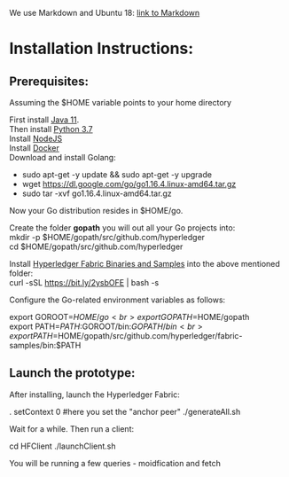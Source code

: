 We use Markdown and Ubuntu 18: [link to Markdown](https://guides.github.com/features/mastering-markdown/#syntax)

<h1> Installation Instructions: </h1>

<h2> Prerequisites: </h2>

Assuming the $HOME variable points to your home directory <br>

First install [Java 11](https://www.digitalocean.com/community/tutorials/how-to-install-java-with-apt-on-ubuntu-18-04). <br>
Then install [Python 3.7](https://linuxize.com/post/how-to-install-python-3-7-on-ubuntu-18-04/) <br>
Install [NodeJS](https://computingforgeeks.com/how-to-install-nodejs-on-ubuntu-debian-linux-mint/) <br>
Install [Docker](https://computingforgeeks.com/how-to-install-nodejs-on-ubuntu-debian-linux-mint/) <br>
Download and install Golang:
* sudo apt-get -y update && sudo apt-get -y upgrade
* wget https://dl.google.com/go/go1.16.4.linux-amd64.tar.gz
* sudo tar -xvf go1.16.4.linux-amd64.tar.gz


Now your Go distribution resides in $HOME/go. <br>

Create the folder **gopath** you will out all your Go projects into: <br>
mkdir -p $HOME/gopath/src/github.com/hyperledger <br>
cd $HOME/gopath/src/github.com/hyperledger   <br>

Install [Hyperledger Fabric Binaries and Samples](https://hyperledger-fabric.readthedocs.io/en/release-2.2/install.html#) into the above mentioned folder: <br>
curl -sSL https://bit.ly/2ysbOFE | bash -s

Configure the Go-related environment variables as follows: <br>

export GOROOT=$HOME/go	<br>
export GOPATH=$HOME/gopath	<br>
export PATH=$PATH:$GOROOT/bin:$GOPATH/bin	<br>
export PATH=$HOME/gopath/src/github.com/hyperledger/fabric-samples/bin:$PATH 	<br>

<h2> Launch the prototype: </h2>


After installing, launch the Hyperledger Fabric:

. setContext 0 #here you set the "anchor peer"
./generateAll.sh

Wait for a while. Then run a client:

cd HFClient
./launchClient.sh

You will be running a few queries - moidfication and fetch


	
